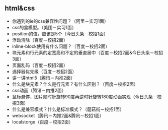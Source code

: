 ## html&css
* 你遇到的ie的css兼容性问题？（阿里－实习1面）
* css的盒模型。（美团－实习1面）
* position的值，应该是5个（今日头条－校招1面）
* 浮动清除（百度－校招2面）
* inline-block使用有什么问题？（百度－校招2面）
* 块元素和行元素的定宽高和不定的垂直居中（百度－校招2面&今日头条－校招3面）
* 页面乱码（百度－校招2面）
* 选择器优先级（百度－校招2面）
* 讲一讲html5（腾讯－内推2面）
* 什么是块元素？什么是行元素？有什么区别？（百度－校招2面）
* css动画（腾讯－内推2面）
* 鼠标悬停，图片顺时针旋转90度再逆时针旋转180度动画实现（今日头条－校招3面）
* 什么是兼容模式？什么是标准模式？（蘑菇街－校招1面）
* websocket（腾讯－内推2面&腾讯－校招1面）
* localstorge（百度－校招2面）